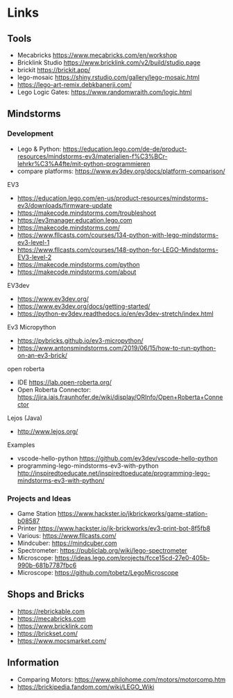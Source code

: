 # Links

## Tools

- Mecabricks <https://www.mecabricks.com/en/workshop>
- Bricklink Studio <https://www.bricklink.com/v2/build/studio.page>
- brickit <https://brickit.app/>
- lego-mosaic <https://shiny.rstudio.com/gallery/lego-mosaic.html>
- <https://lego-art-remix.debkbanerji.com/>
- Lego Logic Gates: <https://www.randomwraith.com/logic.html>

## Mindstorms

### Development

- Lego & Python: <https://education.lego.com/de-de/product-resources/mindstorms-ev3/materialien-f%C3%BCr-lehrkr%C3%A4fte/mit-python-programmieren>
- compare platforms: <https://www.ev3dev.org/docs/platform-comparison/>

EV3

- <https://education.lego.com/en-us/product-resources/mindstorms-ev3/downloads/firmware-update>
- <https://makecode.mindstorms.com/troubleshoot>
- <https://ev3manager.education.lego.com>
- <https://makecode.mindstorms.com/>
- <https://www.fllcasts.com/courses/134-python-with-lego-mindstorms-ev3-level-1>
- <https://www.fllcasts.com/courses/148-python-for-LEGO-Mindstorms-EV3-level-2>
- <https://makecode.mindstorms.com/python>
- <https://makecode.mindstorms.com/about>

EV3dev

- <https://www.ev3dev.org/>
- <https://www.ev3dev.org/docs/getting-started/>
- <https://python-ev3dev.readthedocs.io/en/ev3dev-stretch/index.html>

Ev3 Micropython

- <https://pybricks.github.io/ev3-micropython/>
- <https://www.antonsmindstorms.com/2019/06/15/how-to-run-python-on-an-ev3-brick/>

open roberta

- IDE <https://lab.open-roberta.org/>
- Open Roberta Connector: <https://jira.iais.fraunhofer.de/wiki/display/ORInfo/Open+Roberta+Connector>

Lejos (Java)

- <http://www.lejos.org/>

Examples

- vscode-hello-python <https://github.com/ev3dev/vscode-hello-python>
- programming-lego-mindstorms-ev3-with-python <http://inspiredtoeducate.net/inspiredtoeducate/programming-lego-mindstorms-ev3-with-python/>

### Projects and Ideas

- Game Station <https://www.hackster.io/jkbrickworks/game-station-b08587>
- Printer <https://www.hackster.io/jk-brickworks/ev3-print-bot-8f5fb8>
- Various: <https://www.fllcasts.com/>
- Mindcuber: <https://mindcuber.com>
- Spectrometer: <https://publiclab.org/wiki/lego-spectrometer>
- Microscope: <https://ideas.lego.com/projects/fcce15cd-27e0-405b-990b-681b7787fbc6>
- Microscope: <https://github.com/tobetz/LegoMicroscope>

## Shops and Bricks

- <https://rebrickable.com>
- <https://mecabricks.com>
- <https://www.bricklink.com>
- <https://brickset.com/>
- <https://www.mocsmarket.com/>

## Information

- Comparing Motors: <https://www.philohome.com/motors/motorcomp.htm>
- <https://brickipedia.fandom.com/wiki/LEGO_Wiki>
